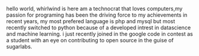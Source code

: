 hello world, whirlwind is here
am a technocrat that loves computers,my passion for programing has been the driving force to my achievements in recent years,
my most prefered language is php and mysql but most recently switched to python because of a developed intrest in datascience and machine learning.
i just recently joined in the google code in contest as a student with an eye on contributing to open source in the guise of sugarlabs.

